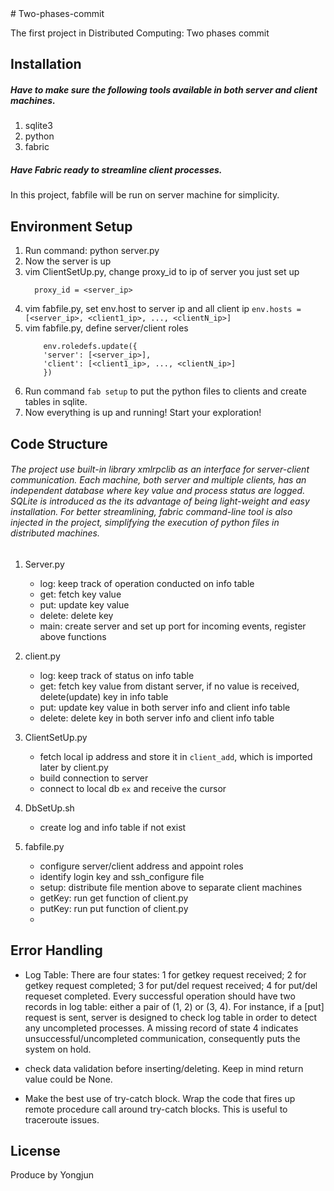 <snippet>
  <content>
# Two-phases-commit

The first project in Distributed Computing: Two phases commit

## Installation
##### Have to make sure the following tools available in both server and client machines. 

1. sqlite3
2. python
3. fabric

##### Have Fabric ready to streamline client processes. 
In this project, fabfile will be run on server machine for simplicity. 


## Environment Setup

1. Run command: python server.py
2. Now the server is up
3. vim ClientSetUp.py, change proxy_id to ip of server you just set up  
    ```
      proxy_id = <server_ip>
    ```
4. vim fabfile.py, set env.host to server ip and all client ip
    ` env.hosts = [<server_ip>, <client1_ip>, ..., <clientN_ip>] `
5. vim fabfile.py, define server/client roles
   ```
       env.roledefs.update({
       'server': [<server_ip>],
       'client': [<client1_ip>, ..., <clientN_ip>]
       }) 
    ```
6. Run command `fab setup` to put the python files to clients and create tables in sqlite.
7. Now everything is up and running! Start your exploration!

## Code Structure

###### The project use built-in library xmlrpclib as an interface for server-client communication. Each machine, both server and multiple clients, has an independent database where key value and process status are logged. SQLite is introduced as the its advantage of being light-weight and easy installation. For better streamlining, fabric command-line tool is also injected in the project, simplifying the execution of python files in distributed machines.

1. Server.py
   - log: keep track of operation conducted on info table
   - get: fetch key value
   - put: update key value
   - delete: delete key 
   - main: create server and set up port for incoming events, register above functions
   
2. client.py
   - log: keep track of status on info table
   - get: fetch key value from distant server, if no value is received, delete(update) key in info table
   - put: update key value in both server info and client info table
   - delete: delete key in both server info and client info table

3. ClientSetUp.py
   - fetch local ip address and store it in `client_add`, which is imported later by client.py
   - build connection to server 
   - connect to local db `ex` and receive the cursor

4. DbSetUp.sh
   - create log and info table if not exist

5. fabfile.py
   - configure server/client address and appoint roles
   - identify login key and ssh_configure file
   - setup: distribute file mention above to separate client machines
   - getKey: run get function of client.py
   - putKey: run put function of client.py
   - 
   
## Error Handling
   - Log Table:
     There are four states: 1 for getkey request received; 2 for getkey request completed; 3 for put/del request received; 4         for put/del requeset completed. Every successful operation should have two records in log table: either a pair of (1, 2) or      (3, 4). For instance, if a [put] request is sent, server is designed to check log table in order to detect any uncompleted      processes. A missing record of state 4 indicates unsuccessful/uncompleted communication, consequently puts the system           on hold.

   - check data validation before inserting/deleting. Keep in mind return value could be None.
   - Make the best use of try-catch block. Wrap the code that fires up remote procedure call around try-catch blocks. This is useful to traceroute issues.


## License

Produce by Yongjun

